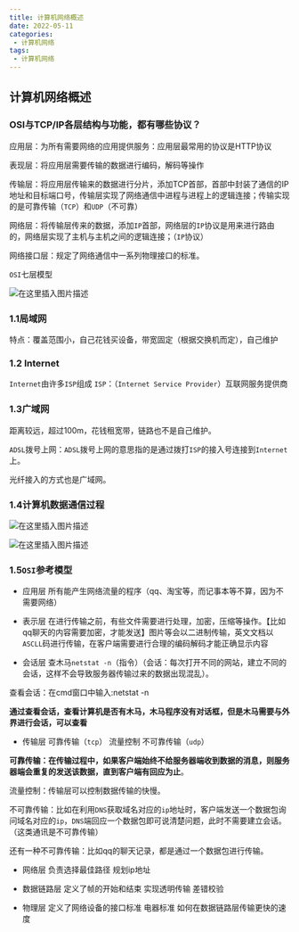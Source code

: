 ```yaml
---
title: 计算机网络概述
date: 2022-05-11
categories:
 - 计算机网络
tags:
 - 计算机网络
---
```


## 计算机网络概述

### OSI与TCP/IP各层结构与功能，都有哪些协议？

应用层：为所有需要网络的应用提供服务：应用层最常用的协议是HTTP协议

表现层：将应用层需要传输的数据进行编码，解码等操作

传输层：将应用层传输来的数据进行分片，添加TCP首部，首部中封装了通信的IP地址和目标端口号，传输层实现了网络通信中进程与进程上的逻辑连接；传输实现的是可靠传输（`TCP`）和`UDP`（不可靠）

网络层：将传输层传来的数据，添加`IP`首部，网络层的`IP`协议是用来进行路由的，网络层实现了主机与主机之间的逻辑连接；（`IP`协议）

网络接口层：规定了网络通信中一系列物理接口的标准。

`OSI`七层模型

![在这里插入图片描述](https://img-blog.csdnimg.cn/ee3d72bd5b274ecc8d5dc3f2d616f1e4.png?x-oss-process=image/watermark,type_d3F5LXplbmhlaQ,shadow_50,text_Q1NETiBAbGVlZGNvZGVKb2huMDE=,size_19,color_FFFFFF,t_70,g_se,x_16)

### 1.1局域网

特点：覆盖范围小，自己花钱买设备，带宽固定（根据交换机而定），自己维护

### 1.2 Internet

`Internet`由许多`ISP`组成
`ISP`：（`Internet Service Provider`）互联网服务提供商

### 1.3广域网

距离较远，超过100m，花钱租宽带，链路也不是自己维护。

`ADSL`拨号上网：`ADSL`拨号上网的意思指的是通过拨打`ISP`的接入号连接到`Internet`上。

光纤接入的方式也是广域网。

### 1.4计算机数据通信过程

![在这里插入图片描述](https://img-blog.csdnimg.cn/8a1626565f65461ba69c9845c35749ac.png?x-oss-process=image/watermark,type_d3F5LXplbmhlaQ,shadow_50,text_Q1NETiBAbGVlZGNvZGVKb2huMDE=,size_14,color_FFFFFF,t_70,g_se,x_16)

![在这里插入图片描述](https://img-blog.csdnimg.cn/bb485de72d464bc7960b7fb500e291a6.png?x-oss-process=image/watermark,type_d3F5LXplbmhlaQ,shadow_50,text_Q1NETiBAbGVlZGNvZGVKb2huMDE=,size_14,color_FFFFFF,t_70,g_se,x_16)

### 1.5`OSI`参考模型

* 应用层 所有能产生网络流量的程序（qq、淘宝等，而记事本等不算，因为不需要网络）

* 表示层 在进行传输之前，有些文件需要进行处理，加密，压缩等操作。【比如qq聊天的内容需要加密，才能发送】图片等会以二进制传输，英文文档以`ASCLL`码进行传输，在客户端需要进行合理的编码解码才能正确显示内容

* 会话层 查木马`netstat -n`（指令）（会话：每次打开不同的网站，建立不同的会话，这样不会导致服务器传输过来的数据出现混乱）。

查看会话：在cmd窗口中输入:netstat -n

**通过查看会话，查看计算机是否有木马，木马程序没有对话框，但是木马需要与外界进行会话，可以查看**

* 传输层 可靠传输（`tcp`） 流量控制 不可靠传输（`udp`）

**可靠传输：在传输过程中，如果客户端始终不给服务器端收到数据的消息，则服务器端会重复的发送该数据，直到客户端有回应为止**。

流量控制：传输层可以控制数据传输的快慢。

不可靠传输：比如在利用`DNS`获取域名对应的`ip`地址时，客户端发送一个数据包询问域名对应的`ip`，`DNS`端回应一个数据包即可说清楚问题，此时不需要建立会话。（这类通讯是不可靠传输）

还有一种不可靠传输：比如qq的聊天记录，都是通过一个数据包进行传输。

* 网络层 负责选择最佳路径 规划ip地址

* 数据链路层 定义了帧的开始和结束 实现透明传输 差错校验

* 物理层 定义了网络设备的接口标准 电器标准 如何在数据链路层传输更快的速度

